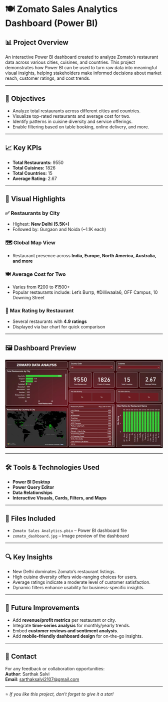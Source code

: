 # 🍽️ Zomato Sales Analytics Dashboard (Power BI)

## 📊 Project Overview

An interactive Power BI dashboard created to analyze Zomato’s restaurant data across various cities, cuisines, and countries. This project demonstrates how Power BI can be used to turn raw data into meaningful visual insights, helping stakeholders make informed decisions about market reach, customer ratings, and cost trends.

---

## 🎯 Objectives

- Analyze total restaurants across different cities and countries.
- Visualize top-rated restaurants and average cost for two.
- Identify patterns in cuisine diversity and service offerings.
- Enable filtering based on table booking, online delivery, and more.

---

## 📈 Key KPIs

- **Total Restaurants:** 9550  
- **Total Cuisines:** 1826  
- **Total Countries:** 15  
- **Average Rating:** 2.67

---

## 📌 Visual Highlights

### ✅ Restaurants by City
- Highest: **New Delhi (5.5K+)**
- Followed by: Gurgaon and Noida (~1.1K each)

### 🗺️ Global Map View
- Restaurant presence across **India, Europe, North America, Australia, and more**

### 🍽️ Average Cost for Two
- Varies from ₹200 to ₹1500+
- Popular restaurants include: Let’s Burrp, #Dilliwaala6, OFF Campus, 10 Downing Street

### 🌟 Max Rating by Restaurant
- Several restaurants with **4.9 ratings**
- Displayed via bar chart for quick comparison

---

## 🖼️ Dashboard Preview

![Zomato Dashboard Preview](zomato_dashboard.jpeg) <!-- Replace with your actual image path -->

---

## 🛠 Tools & Technologies Used

- **Power BI Desktop**
- **Power Query Editor**
- **Data Relationships**
- **Interactive Visuals, Cards, Filters, and Maps**

---

## 📁 Files Included

- `Zomato Sales Analytics.pbix` – Power BI dashboard file
- `zomato_dashboard.jpg` – Image preview of the dashboard

---

## 🔍 Key Insights

- New Delhi dominates Zomato’s restaurant listings.
- High cuisine diversity offers wide-ranging choices for users.
- Average ratings indicate a moderate level of customer satisfaction.
- Dynamic filters enhance usability for business-specific insights.

---

## 🚀 Future Improvements

- Add **revenue/profit metrics** per restaurant or city.
- Integrate **time-series analysis** for monthly/yearly trends.
- Embed **customer reviews and sentiment analysis**.
- Add **mobile-friendly dashboard design** for on-the-go insights.

---

## 📧 Contact

For any feedback or collaboration opportunities:  
**Author**: Sarthak Salvi  
**Email**: [sarthaksalvi2107@gmail.com](mailto:sarthaksalvi2107@gmail.com)

---

⭐ *If you like this project, don’t forget to give it a star!*

